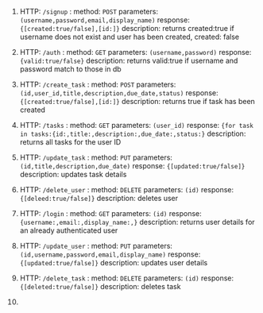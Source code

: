 1. HTTP: `/signup` : method: `POST` parameters: `(username,password,email,display_name)` response: `{[created:true/false],[id:]}` description: returns created:true if username does not exist and user has been created, created:
 false

2. HTTP: `/auth` : method: `GET` parameters: `(username,password)` response: `{valid:true/false}` description: returns valid:true if username and password match to those in db

3. HTTP: `/create_task` : method: `POST` parameters: `(id,user_id,title,description,due_date,status)` response: `{[created:true/false],[id:]}` description: returns true if task has been created 

4. HTTP: `/tasks` : method: `GET` parameters: `(user_id)` response: `{for task in tasks:{id:,title:,description:,due_date:,status:}` description: returns all tasks for the user ID
 
5. HTTP: `/update_task` : method: `PUT` parameters: `(id,title,description,due_date)` response: `{[updated:true/false]}` description: updates task details

6. HTTP: `/delete_user` : method: `DELETE` parameters: `(id)` response: `{[deleed:true/false]}` description: deletes user

7. HTTP: `/login` : method: `GET` parameters: `(id)` response: `{username:,email:,display_name:,}` description: returns user details for an already authenticated user 

8. HTTP: `/update_user` : method: `PUT` parameters: `(id,username,password,email,display_name)` response: `{[updated:true/false]}` description: updates user details

9. HTTP: `/delete_task` : method: `DELETE` parameters: `(id)` response: `{[deleted:true/false]}` description: deletes task

10. 

